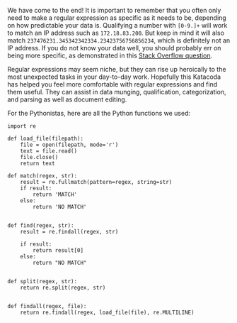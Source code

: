We have come to the end! It is important to remember that you often only need to make a regular expression as specific as it needs to be, depending on how predictable your data is. Qualifying a number with `[0-9.]+` will work to match an IP address such as `172.18.83.200`. But keep in mind it will also match `237476231.345342342334.23423756756856234`, which is definitely not an IP address. If you do not know your data well, you should probably err on being more specific, as demonstrated in this [Stack Overflow question](https://stackoverflow.com/questions/5284147/validating-ipv4-addresses-with-regexp).

Regular expressions may seem niche, but they can rise up heroically to the most unexpected tasks in your day-to-day work. Hopefully this Katacoda has helped you feel more comfortable with regular expressions and find them useful. They can assist in data munging, qualification, categorization, and parsing as well as document editing.


For the Pythonistas, here are all the Python functions we used:

```
import re

def load_file(filepath):
    file = open(filepath, mode='r')
    text = file.read()
    file.close()
    return text

def match(regex, str):
    result = re.fullmatch(pattern=regex, string=str)
    if result:
        return 'MATCH'
    else:
        return 'NO MATCH'


def find(regex, str):
    result = re.findall(regex, str)

    if result:
        return result[0]
    else:
        return "NO MATCH"


def split(regex, str):
    return re.split(regex, str)


def findall(regex, file):
    return re.findall(regex, load_file(file), re.MULTILINE)
```